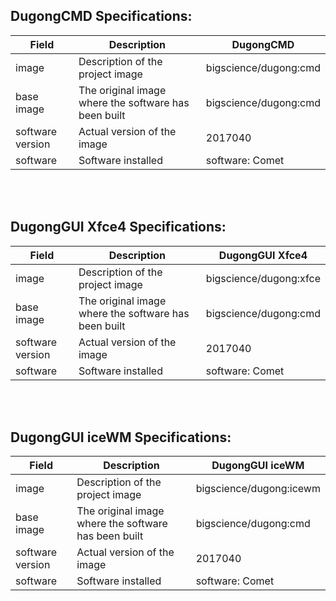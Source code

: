 ## DugongCMD Specifications:

| Field                 | Description                                                                                                                | DugongCMD                                                  |
|-----------------------|----------------------------------------------------------------------------------------------------------------------------|----------------------------------------------------------|
| image            | Description of the project image                                                                       | bigscience/dugong:cmd                            |
| base image            | The original image where the software has been built                                                                       | bigscience/dugong:cmd                            |
| software version      | Actual version of the image                                              | 2017040                                |
| software              | Software installed                                                                                                    | software: Comet                                          |


<br><br>
## DugongGUI Xfce4 Specifications:

| Field                 | Description                                                                                                                | DugongGUI Xfce4                                                  |
|-----------------------|----------------------------------------------------------------------------------------------------------------------------|----------------------------------------------------------|
| image            | Description of the project image                                                                       | bigscience/dugong:xfce                            |
| base image            | The original image where the software has been built                                                                       | bigscience/dugong:cmd                            |
| software version      | Actual version of the image                                              | 2017040                                |
| software              | Software installed                                                                                                    | software: Comet                                          |


<br><br>
## DugongGUI iceWM Specifications:

| Field                 | Description                                                                                                                | DugongGUI iceWM                                                  |
|-----------------------|----------------------------------------------------------------------------------------------------------------------------|----------------------------------------------------------|
| image            | Description of the project image                                                                       | bigscience/dugong:icewm                            |
| base image            | The original image where the software has been built                                                                       | bigscience/dugong:cmd                            |
| software version      | Actual version of the image                                              | 2017040                                |
| software              | Software installed                                                                                                    | software: Comet                                          |

